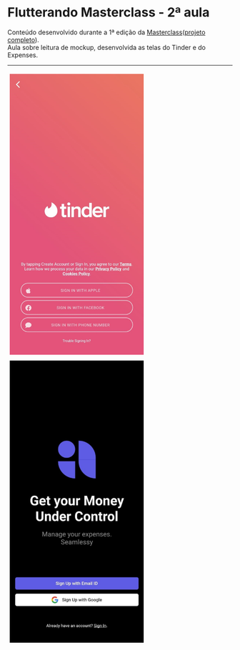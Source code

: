 # Flutterando Masterclass - 2ª aula

Conteúdo desenvolvido durante a 1ª edição da [Masterclass](https://masterclass.flutterando.com.br/public/products)([projeto completo](https://github.com/DaniFBN/masterclass)).  
Aula sobre leitura de mockup, desenvolvida as telas do Tinder e do Expenses.

---

<img src="imgs/tinder.jpeg" alt="Tinder" style="width: 300px; padding: 5px;"/>
<img src="imgs/expenses.jpeg" alt="expenses"  style="width: 300px; padding: 5px;"/>
